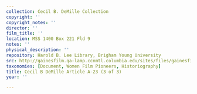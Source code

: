 ```yaml
---
collection: Cecil B. DeMille Collection
copyright: ''
copyright_notes: ''
director: ''
film_title: ''
location: MSS 1400 Box 221 Fld 9
notes: ''
physical_description: ''
repository: Harold B. Lee Library, Brigham Young University
src: http://gainesfilm.qa-lamp.ccnmtl.columbia.edu/sites/files/gainesfilm/images/A_demille_a-23-3.jpg
taxonomies: [Document, Women Film Pioneers, Historiography]
title: Cecil B DeMille Article A-23 (3 of 3)
year: ''

---
```

